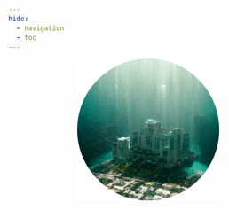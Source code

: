 ```yaml
---
hide:
  - navigation
  - toc
---
```


<style>
.md-typeset h1,
.md-content__button {display: none;}
</style>

<div align="center">
<img src="assets/logos/miamilost.png" width="256" height="256">
</div>